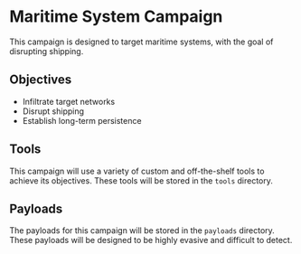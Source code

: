 # Maritime System Campaign

This campaign is designed to target maritime systems, with the goal of disrupting shipping.

## Objectives

- Infiltrate target networks
- Disrupt shipping
- Establish long-term persistence

## Tools

This campaign will use a variety of custom and off-the-shelf tools to achieve its objectives. These tools will be stored in the `tools` directory.

## Payloads

The payloads for this campaign will be stored in the `payloads` directory. These payloads will be designed to be highly evasive and difficult to detect.
